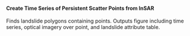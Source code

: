 #### Create Time Series of Persistent Scatter Points from InSAR
Finds landslide polygons containing points.
Outputs figure including time series, optical imagery over point, and landslide attribute table.
